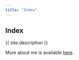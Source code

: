 ```yaml
---
title: "Index"
---
```


## Index
{{ site.description }}

More about me is available [here](about-me).
